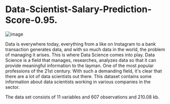 #  Data-Scientist-Salary-Prediction-Score-0.95.


![image](https://github.com/Vedatgul/Data-Scientist-Salary-Prediction-Score-0.95./assets/124357663/ef2f6bd3-2035-4642-9ba9-01886436dbd1)


Data is everywhere today, everything from a like on Instagram to a bank transaction generates data, and with so much data in the world, the problem of managing it arises. This is where Data Science comes into play. Data Science is a field that manages, researches, analyzes data so that it can provide meaningful information to the layman. One of the most popular professions of the 21st century. With such a demanding field, it's clear that there are a lot of data scientists out there. This dataset contains some information about data scientists working in various companies in the sector.

The data set consists of 11 variables and 607 observations and 210.08 kb.
